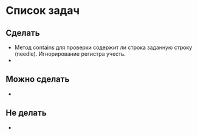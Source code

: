 # Список задач
## Сделать
* Метод contains для проверки содержит ли строка заданную строку (needle). Игнорирование регистра учесть.
* 

## Можно сделать
*

## Не делать
*
